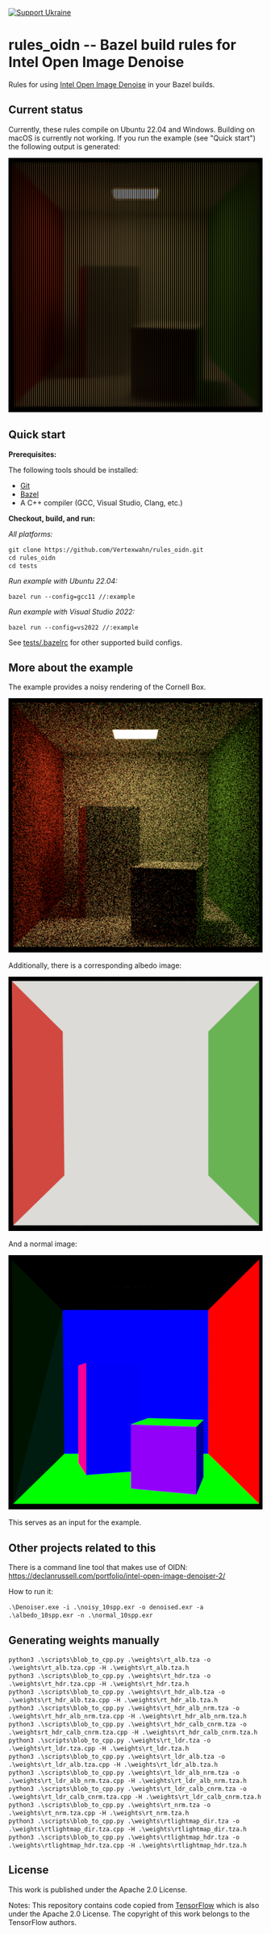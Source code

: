 [![Support Ukraine](https://img.shields.io/badge/Support-Ukraine-FFD500?style=flat&labelColor=005BBB)](https://opensource.fb.com/support-ukraine)

# rules_oidn -- Bazel build rules for Intel Open Image Denoise

Rules for using [Intel Open Image Denoise](https://www.openimagedenoise.org/) in your Bazel builds.

## Current status

Currently, these rules compile on Ubuntu 22.04 and Windows.
Building on macOS is currently not working.
If you run the example (see "Quick start") the following output is generated:

![Denoised image](tests/data/denoised_onlyColor.png)

## Quick start

**Prerequisites:**

The following tools should be installed:

- [Git](https://git-scm.com/)
- [Bazel](https://bazel.build/install)
- A C++ compiler (GCC, Visual Studio, Clang, etc.)

**Checkout, build, and run:**

*All platforms:*

```shell
git clone https://github.com/Vertexwahn/rules_oidn.git
cd rules_oidn
cd tests
```

*Run example with Ubuntu 22.04:*

```shell
bazel run --config=gcc11 //:example
```

*Run example with Visual Studio 2022:*

```shell
bazel run --config=vs2022 //:example
```

See [tests/.bazelrc](tests/.bazelrc) for other supported build configs.

## More about the example

The example provides a noisy rendering of the Cornell Box.

![Noisy](tests/data/noisy_10spp.png)

Additionally, there is a corresponding albedo image:

![Noisy](tests/data/albedo_10spp.png)

And a normal image:

![Noisy](tests/data/normal_10spp.png)

This serves as an input for the example.

## Other projects related to this

There is a command line tool that makes use of OIDN:
https://declanrussell.com/portfolio/intel-open-image-denoiser-2/

How to run it:

```shell
.\Denoiser.exe -i .\noisy_10spp.exr -o denoised.exr -a .\albedo_10spp.exr -n .\normal_10spp.exr
```

## Generating weights manually

```shell
python3 .\scripts\blob_to_cpp.py .\weights\rt_alb.tza -o .\weights\rt_alb.tza.cpp -H .\weights\rt_alb.tza.h
python3 .\scripts\blob_to_cpp.py .\weights\rt_hdr.tza -o .\weights\rt_hdr.tza.cpp -H .\weights\rt_hdr.tza.h
python3 .\scripts\blob_to_cpp.py .\weights\rt_hdr_alb.tza -o .\weights\rt_hdr_alb.tza.cpp -H .\weights\rt_hdr_alb.tza.h
python3 .\scripts\blob_to_cpp.py .\weights\rt_hdr_alb_nrm.tza -o .\weights\rt_hdr_alb_nrm.tza.cpp -H .\weights\rt_hdr_alb_nrm.tza.h
python3 .\scripts\blob_to_cpp.py .\weights\rt_hdr_calb_cnrm.tza -o .\weightsrt_hdr_calb_cnrm.tza.cpp -H .\weights\rt_hdr_calb_cnrm.tza.h
python3 .\scripts\blob_to_cpp.py .\weights\rt_ldr.tza -o .\weights\rt_ldr.tza.cpp -H .\weights\rt_ldr.tza.h
python3 .\scripts\blob_to_cpp.py .\weights\rt_ldr_alb.tza -o .\weights\rt_ldr_alb.tza.cpp -H .\weights\rt_ldr_alb.tza.h
python3 .\scripts\blob_to_cpp.py .\weights\rt_ldr_alb_nrm.tza -o .\weights\rt_ldr_alb_nrm.tza.cpp -H .\weights\rt_ldr_alb_nrm.tza.h
python3 .\scripts\blob_to_cpp.py .\weights\rt_ldr_calb_cnrm.tza -o .\weights\rt_ldr_calb_cnrm.tza.cpp -H .\weights\rt_ldr_calb_cnrm.tza.h
python3 .\scripts\blob_to_cpp.py .\weights\rt_nrm.tza -o .\weights\rt_nrm.tza.cpp -H .\weights\rt_nrm.tza.h
python3 .\scripts\blob_to_cpp.py .\weights\rtlightmap_dir.tza -o .\weights\rtlightmap_dir.tza.cpp -H .\weights\rtlightmap_dir.tza.h
python3 .\scripts\blob_to_cpp.py .\weights\rtlightmap_hdr.tza -o .\weights\rtlightmap_hdr.tza.cpp -H .\weights\rtlightmap_hdr.tza.h
```

## License

This work is published under the Apache 2.0 License.

Notes: This repository contains code copied from [TensorFlow](https://github.com/tensorflow/tensorflow) which is also under the Apache 2.0 License.
The copyright of this work belongs to the TensorFlow authors.
